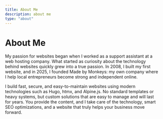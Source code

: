 ```yaml
---
title: About Me
description: about me
type: "about"
---
```

# About Me

My passion for websites began when I worked as a support assistant at a web hosting company. What started as curiosity about the technology behind websites quickly grew into a true passion. In 2008, I built my first website, and in 2025, I founded Made by Monkeys: my own company where I help local entrepreneurs become strong and independent online.

I build fast, secure, and easy-to-maintain websites using modern technologies such as Hugo, htmx, and Alpine.js. No standard templates or heavy systems, but custom solutions that are easy to manage and will last for years. You provide the content, and I take care of the technology, smart SEO optimizations, and a website that truly helps your business move forward.
